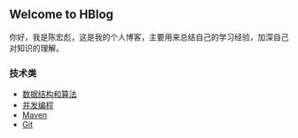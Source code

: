 ## Welcome to HBlog 
你好，我是陈宏彪，这是我的个人博客，主要用来总结自己的学习经验，加深自己对知识的理解。

### 技术类
- [数据结构和算法](数据结构和算法/README.md)
- [并发编程](并发编程/README.md)
- [Maven](maven/README.md)
- [Git](git/README.md)